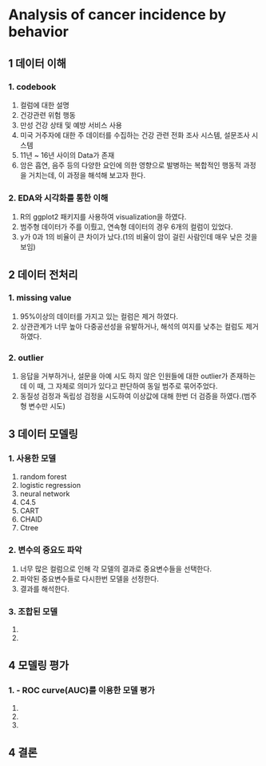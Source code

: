 # Analysis of cancer incidence by behavior


## 1 데이터 이해
### 1. codebook
1. 컬럼에 대한 설명
2. 건강관련 위험 행동
3. 만성 건강 상태 및 예방 서비스 사용
4. 미국 거주자에 대한 주 데이터를 수집하는 건강 관련 전화 조사 시스템, 설문조사 시스템
5. 11년 ~ 16년 사이의 Data가 존재
6. 암은 흡연, 음주 등의 다양한 요인에 의한 영향으로 발병하는 복합적인 행동적 과정을 거치는데, 이 과정을 해석해 보고자 한다.

### 2. EDA와 시각화를 통한 이해
1. R의 ggplot2 패키지를 사용하여 visualization을 하였다.
2. 범주형 데이터가 주를 이뤘고, 연속형 데이터의 경우 6개의 컬럼이 있었다.
3. y가 0과 1의 비율이 큰 차이가 났다.(1의 비율이 암이 걸린 사람인데 매우 낮은 것을 보임)

## 2 데이터 전처리
### 1. missing value
1. 95%이상의 데이터를 가지고 있는 컬럼은 제거 하였다.
2. 상관관계가 너무 높아 다중공선성을 유발하거나, 해석의 여지를 낮추는 컬럼도 제거하였다.

### 2. outlier
1. 응답을 거부하거나, 설문을 아예 시도 하지 않은 인원들에 대한 outlier가 존재하는데 이 때, 그 자체로 의미가 있다고 판단하여 동일 범주로 묶어주었다.
2. 동질성 검정과 독립성 검정을 시도하여 이상값에 대해 한번 더 검증을 하였다.(범주형 변수만 시도)

## 3 데이터 모델링
### 1. 사용한 모델
1. random forest
2. logistic regression
3. neural network
4. C4.5
5. CART
6. CHAID
7. Ctree

### 2. 변수의 중요도 파악
1. 너무 많은 컬럼으로 인해 각 모델의 결과로 중요변수들을 선택한다.
2. 파악된 중요변수들로 다시한번 모델을 선정한다.
3. 결과를 해석한다.

### 3. 조합된 모델
1. 
2.
 
## 4 모델링 평가
### 1. - ROC curve(AUC)를 이용한 모델 평가
1.
2.
3.

##  4 결론

